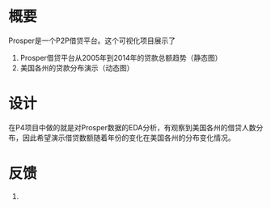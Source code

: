 

# 概要

Prosper是一个P2P借贷平台。这个可视化项目展示了
1. Prosper借贷平台从2005年到2014年的贷款总额趋势（静态图）
2. 美国各州的贷款分布演示（动态图）


# 设计

在P4项目中做的就是对Prosper数据的EDA分析，有观察到美国各州的借贷人数分布，因此希望演示借贷数额随着年份的变化在美国各州的分布变化情况。


# 反馈

1.
